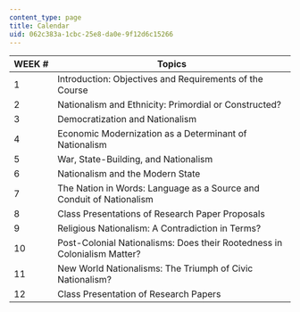 ```yaml
---
content_type: page
title: Calendar
uid: 062c383a-1cbc-25e8-da0e-9f12d6c15266
---
```


| WEEK # | Topics |
| --- | --- |
| 1 | Introduction: Objectives and Requirements of the Course |
| 2 | Nationalism and Ethnicity: Primordial or Constructed? |
| 3 | Democratization and Nationalism |
| 4 | Economic Modernization as a Determinant of Nationalism |
| 5 | War, State-Building, and Nationalism |
| 6 | Nationalism and the Modern State |
| 7 | The Nation in Words: Language as a Source and Conduit of Nationalism |
| 8 | Class Presentations of Research Paper Proposals |
| 9 | Religious Nationalism: A Contradiction in Terms? |
| 10 | Post-Colonial Nationalisms: Does their Rootedness in Colonialism Matter? |
| 11 | New World Nationalisms: The Triumph of Civic Nationalism? |
| 12 | Class Presentation of Research Papers